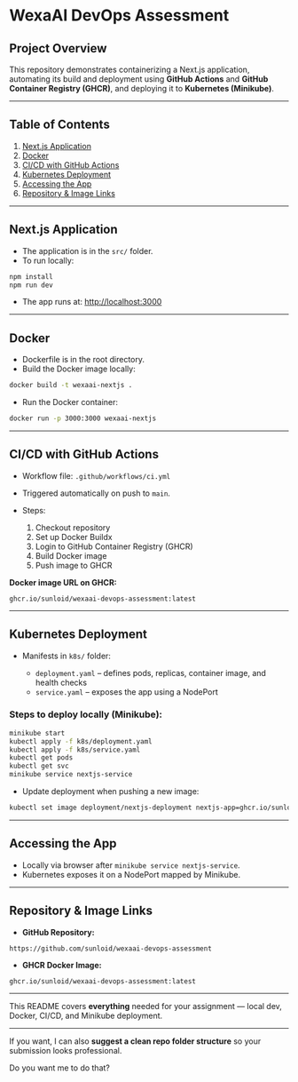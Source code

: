 # WexaAI DevOps Assessment

## **Project Overview**

This repository demonstrates containerizing a Next.js application, automating its build and deployment using **GitHub Actions** and **GitHub Container Registry (GHCR)**, and deploying it to **Kubernetes (Minikube)**.

---

## **Table of Contents**

1. [Next.js Application](#nextjs-application)
2. [Docker](#docker)
3. [CI/CD with GitHub Actions](#cicd-with-github-actions)
4. [Kubernetes Deployment](#kubernetes-deployment)
5. [Accessing the App](#accessing-the-app)
6. [Repository & Image Links](#repository--image-links)

---

## **Next.js Application**

* The application is in the `src/` folder.
* To run locally:

```bash
npm install
npm run dev
```

* The app runs at: [http://localhost:3000](http://localhost:3000)

---

## **Docker**

* Dockerfile is in the root directory.
* Build the Docker image locally:

```bash
docker build -t wexaai-nextjs .
```

* Run the Docker container:

```bash
docker run -p 3000:3000 wexaai-nextjs
```

---

## **CI/CD with GitHub Actions**

* Workflow file: `.github/workflows/ci.yml`
* Triggered automatically on push to `main`.
* Steps:

  1. Checkout repository
  2. Set up Docker Buildx
  3. Login to GitHub Container Registry (GHCR)
  4. Build Docker image
  5. Push image to GHCR

**Docker image URL on GHCR:**

```
ghcr.io/sunloid/wexaai-devops-assessment:latest
```

---

## **Kubernetes Deployment**

* Manifests in `k8s/` folder:

  * `deployment.yaml` – defines pods, replicas, container image, and health checks
  * `service.yaml` – exposes the app using a NodePort

### **Steps to deploy locally (Minikube):**

```bash
minikube start
kubectl apply -f k8s/deployment.yaml
kubectl apply -f k8s/service.yaml
kubectl get pods
kubectl get svc
minikube service nextjs-service
```

* Update deployment when pushing a new image:

```bash
kubectl set image deployment/nextjs-deployment nextjs-app=ghcr.io/sunloid/wexaai-devops-assessment:latest
```

---

## **Accessing the App**

* Locally via browser after `minikube service nextjs-service`.
* Kubernetes exposes it on a NodePort mapped by Minikube.

---

## **Repository & Image Links**

* **GitHub Repository:**

```
https://github.com/sunloid/wexaai-devops-assessment
```

* **GHCR Docker Image:**

```
ghcr.io/sunloid/wexaai-devops-assessment:latest
```

---

This README covers **everything** needed for your assignment — local dev, Docker, CI/CD, and Minikube deployment.

---

If you want, I can also **suggest a clean repo folder structure** so your submission looks professional.

Do you want me to do that?
